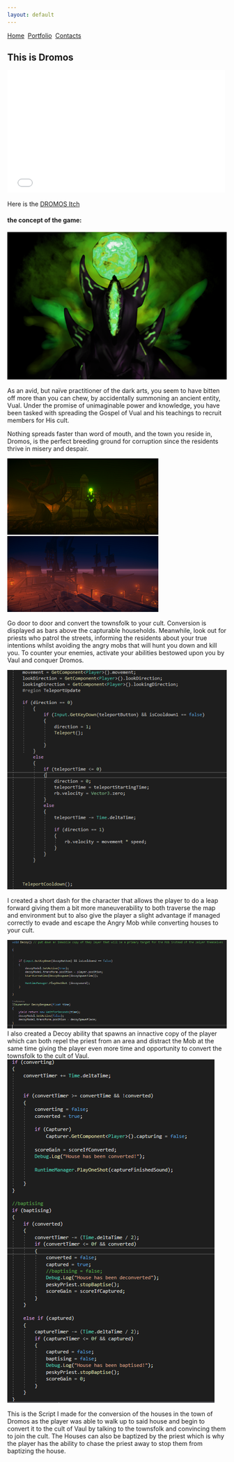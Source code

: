 ```yaml
---
layout: default
---
```


[Home](./)&nbsp;&nbsp;[Portfolio](./portfolio.html)&nbsp;&nbsp;[Contacts](./Contacts.html)&nbsp;&nbsp;


## This is Dromos

<div>
<iframe width="500" height="281" src="//www.youtube.com/embed/hVF-8pwqSuU" frameborder="0" allowfullscreen=""></iframe>
</div>

Here is the [DROMOS Itch](https://rchi.itch.io/dromos)

#### the concept of the game:

<img src="Images/Cultist.png" alt="Cultist">

As an avid, but naïve practitioner of the dark arts, you seem to have bitten off more than you can chew, by accidentally summoning an ancient entity, Vual. Under the promise of unimaginable power and knowledge, you have been tasked with spreading the Gospel of Vual and his teachings to recruit members for His cult.


 Nothing spreads faster than word of mouth, and the town you reside in, Dromos, is the perfect breeding ground for corruption since the residents thrive in misery and despair. 

<img src="Images/Trees.png" alt="Trees"><img src="Images/Docks.png" alt="Docks">

Go door to door and convert the townsfolk to your cult. Conversion is displayed as bars above the capturable households. Meanwhile, look out for priests who patrol the streets, informing the residents about your true intentions whilst avoiding the angry mobs that will hunt you down and kill you. To counter your enemies, activate your abilities bestowed upon you by Vaul and conquer Dromos.

<img src="Images/Dash.PNG" alt="Dash">

I created a short dash for the character that allows the player to do a leap forward giving them a bit more maneuverability to both traverse the map and environment but to also give the player a slight advantage if managed correctly to evade and escape the Angry Mob while converting houses to your cult. 

<img src="Images/Decoy.PNG" alt="Decoy">
I also created a Decoy ability that spawns an innactive copy of the player which can both repel the priest from an area and distract the Mob at the same time giving the player even more time and opportunity to convert the townsfolk to the cult of Vaul.

<img src="Images/Convert.PNG" alt="Convert">

This is the Script I made for the conversion of the houses in the town of Dromos as the player was able to walk up to said house and begin to convert it to the cult of Vaul by talking to the townsfolk and convincing them to join the cult. The Houses can also be baptized by the priest which is why the player has the ability to chase the priest away to stop them from baptizing the house.